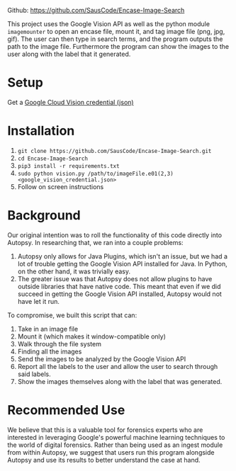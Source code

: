Github: https://github.com/SausCode/Encase-Image-Search

This project uses the Google Vision API as well as the python module 
`imagemounter` to open an encase file, mount it, and tag image file (png, jpg, 
gif).  The user can then type in search terms, and the program outputs the path 
to the image file. Furthermore the program can show the images to the user 
along with the label that it generated.


# Setup 
Get a [Google Cloud Vision credential (json)](https://cloud.google.com/docs/authentication/api-keys?hl=en&visit_id=636886486228278470-3830920996&rd=1)

# Installation
1. `git clone https://github.com/SausCode/Encase-Image-Search.git`
2. `cd Encase-Image-Search`
3. `pip3 install -r requirements.txt`
4. `sudo python vision.py /path/to/imageFile.e01(2,3) <google_vision_credential.json>`
5. Follow on screen instructions

# Background
Our original intention was to roll the functionality of this code directly into 
Autopsy.  In researching that, we ran into a couple problems:

1. Autopsy only allows for Java Plugins, which isn't an issue, but we had a lot 
of trouble getting the Google Vision API installed for Java. In Python, on the 
other hand, it was trivially easy.
2. The greater issue was that Autopsy does not allow plugins to have outside 
libraries that have native code. This meant that even if we did succeed in 
getting the Google Vision API installed, Autopsy would not have let it run.

To compromise, we built this script that can: 
1. Take in an image file
2. Mount it (which makes it window-compatible only)
3. Walk through the file system
4. Finding all the images
5. Send the images to be analyzed by the Google Vision API
6. Report all the labels to the user and allow the user to search through
said labels.
7. Show the images themselves along with the label that was generated.

# Recommended Use
We believe that this is a valuable tool for forensics experts who are interested
in leveraging Google's powerful machine learning techniques to the world of 
digital forensics. Rather than being used as an ingest module from within 
Autopsy, we suggest that users run this program alongside Autopsy and use its
results to better understand the case at hand.

